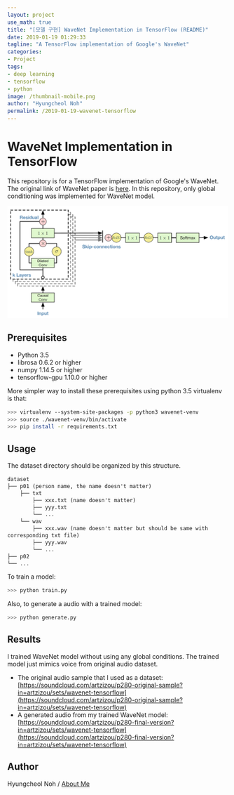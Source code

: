 ```yaml
---
layout: project
use_math: true
title: "[모델 구현] WaveNet Implementation in TensorFlow (README)"
date: 2019-01-19 01:29:33
tagline: "A TensorFlow implementation of Google's WaveNet"
categories:
- Project
tags:
- deep learning
- tensorflow
- python
image: /thumbnail-mobile.png
author: "Hyungcheol Noh"
permalink: /2019-01-19-wavenet-tensorflow
---
```


# WaveNet Implementation in TensorFlow
This repository is for a TensorFlow implementation of Google's WaveNet. The original link of WaveNet paper is [here](https://regmedia.co.uk/2016/09/09/wavenet.pdf). In this repository, only global conditioning was implemented for WaveNet model.

![](/assets/img/2019-01-19-wavenet-tensorflow/wavenet-architecture.png)

## Prerequisites
- Python 3.5
- librosa 0.6.2 or higher
- numpy 1.14.5 or higher
- tensorflow-gpu 1.10.0 or higher

More simpler way to install these prerequisites using python 3.5 virtualenv is that:

```bash
>>> virtualenv --system-site-packages -p python3 wavenet-venv
>>> source ./wavenet-venv/bin/activate
>>> pip install -r requirements.txt
```

## Usage
The dataset directory should be organized by this structure.

```
dataset
├── p01 (person name, the name doesn't matter)
    ├── txt
        ├── xxx.txt (name doesn't matter)
        ├── yyy.txt
        └── ...
    └── wav
        ├── xxx.wav (name doesn't matter but should be same with corresponding txt file)
        ├── yyy.wav
        └── ...
├── p02
└── ...
```

To train a model:

```bash
>>> python train.py
```

Also, to generate a audio with a trained model:

```bash
>>> python generate.py
```

## Results
I trained WaveNet model without using any global conditions. The trained model just mimics voice from original audio dataset.
- The original audio sample that I used as a dataset: [https://soundcloud.com/artzizou/p280-original-sample?in=artzizou/sets/wavenet-tensorflow](https://soundcloud.com/artzizou/p280-original-sample?in=artzizou/sets/wavenet-tensorflow)
- A generated audio from my trained WaveNet model: [https://soundcloud.com/artzizou/p280-final-version?in=artzizou/sets/wavenet-tensorflow](https://soundcloud.com/artzizou/p280-final-version?in=artzizou/sets/wavenet-tensorflow)

## Author
Hyungcheol Noh / [About Me](https://hcnoh.github.io/about)
